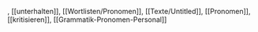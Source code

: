 , [[unterhalten]], [[Wortlisten/Pronomen]], [[Texte/Untitled]], [[Pronomen]], [[kritisieren]], [[Grammatik-Pronomen-Personal]]